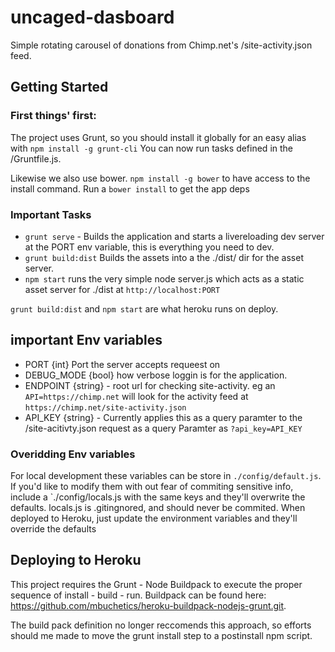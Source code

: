 # uncaged-dasboard

Simple rotating carousel of donations from Chimp.net's /site-activity.json feed. 

## Getting Started

### First things' first: 
The project uses Grunt, so you should install it globally for an easy alias with `npm install -g grunt-cli`
You can now run tasks defined in the /Gruntfile.js.

Likewise we also use bower. `npm install -g bower` to have access to the install command. Run a `bower install` to get the app deps

### Important Tasks
- `grunt serve` - Builds the application and starts a livereloading dev server at the PORT env variable, this is everything you need to dev.
- `grunt build:dist` Builds the assets into a the ./dist/ dir for the asset server.
- `npm start` runs the very simple node server.js which acts as a static asset server for ./dist at `http://localhost:PORT`

`grunt build:dist` and `npm start` are what heroku runs on deploy.

## important Env variables
- PORT {int} Port the server accepts requeest on
- DEBUG_MODE {bool} how verbose loggin is for the application.
- ENDPOINT {string} - root url for checking site-activity. eg an `API=https://chimp.net` will look for the activity feed at `https://chimp.net/site-activity.json`
- API_KEY {string} - Currently applies this as a query paramter to the /site-acitivty.json request as a query Paramter as `?api_key=API_KEY`

### Overidding Env variables
For local development these variables can be store in `./config/default.js`. If you'd like to modify them with out fear of commiting sensitive info, include a `./config/locals.js with the same keys and they'll overwrite the defaults. locals.js is .gitingnored, and should never be commited. When deployed to Heroku, just update the environment variables and they'll override the defaults

## Deploying to Heroku

This project requires the Grunt - Node Buildpack to execute the proper sequence of install - build - run. 
Buildpack can be found here: https://github.com/mbuchetics/heroku-buildpack-nodejs-grunt.git.

The build pack definition no longer reccomends this approach, so efforts should me made to move the grunt install step
to a postinstall npm script.
